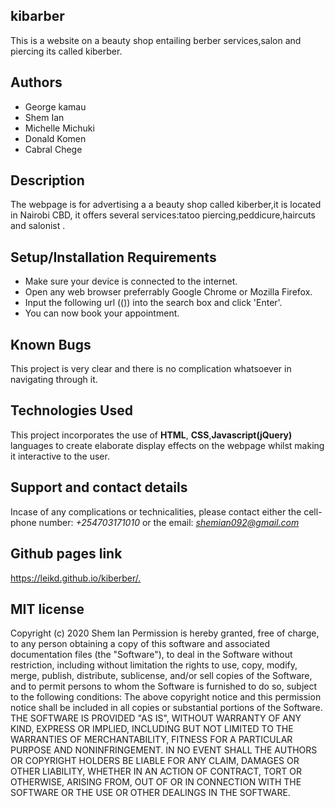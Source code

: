 ## kibarber
This is a website on a beauty shop entailing berber services,salon and piercing its called kiberber.
## Authors
* George kamau
* Shem Ian
* Michelle Michuki
* Donald Komen
* Cabral Chege
## Description
The webpage is for advertising a a beauty shop called kiberber,it is located in Nairobi CBD, it offers several services:tatoo piercing,peddicure,haircuts and salonist .
## Setup/Installation Requirements
* Make sure your device is connected to the internet.
* Open any web browser preferrably Google Chrome or Mozilla Firefox.
* Input the following url (()) into the search box and click 'Enter'.
* You can now book your appointment.
## Known Bugs
This project is very clear and there is no complication whatsoever in navigating through it.
## Technologies Used
This project incorporates the use of **HTML**, **CSS**,**Javascript(jQuery)** languages to create elaborate display effects on the webpage whilst making it interactive to the user.
## Support and contact details
Incase of any complications or technicalities, please contact either the cell-phone number: *+254703171010* or the email: *shemian092@gmail.com*
## Github pages link
  <https://leikd.github.io/kiberber/.>
## MIT license
Copyright (c) 2020 Shem Ian
Permission is hereby granted, free of charge, to any person obtaining a copy
of this software and associated documentation files (the "Software"), to deal
in the Software without restriction, including without limitation the rights
to use, copy, modify, merge, publish, distribute, sublicense, and/or sell
copies of the Software, and to permit persons to whom the Software is
furnished to do so, subject to the following conditions:
The above copyright notice and this permission notice shall be included in all
copies or substantial portions of the Software.
THE SOFTWARE IS PROVIDED "AS IS", WITHOUT WARRANTY OF ANY KIND, EXPRESS OR
IMPLIED, INCLUDING BUT NOT LIMITED TO THE WARRANTIES OF MERCHANTABILITY,
FITNESS FOR A PARTICULAR PURPOSE AND NONINFRINGEMENT. IN NO EVENT SHALL THE
AUTHORS OR COPYRIGHT HOLDERS BE LIABLE FOR ANY CLAIM, DAMAGES OR OTHER
LIABILITY, WHETHER IN AN ACTION OF CONTRACT, TORT OR OTHERWISE, ARISING FROM,
OUT OF OR IN CONNECTION WITH THE SOFTWARE OR THE USE OR OTHER DEALINGS IN THE
SOFTWARE.